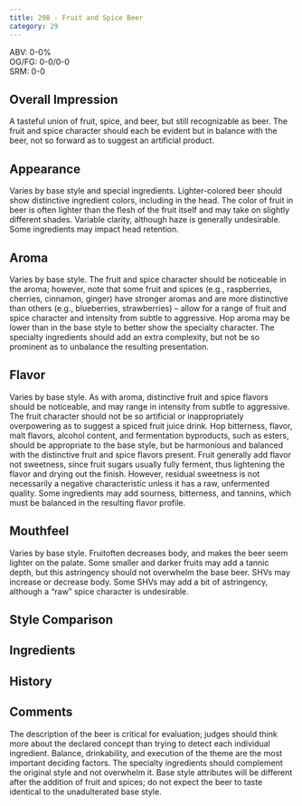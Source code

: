 ```yaml
---
title: 29B - Fruit and Spice Beer
category: 29
---
```


ABV: 0-0%  
OG/FG: 0-0/0-0  
SRM: 0-0  

## Overall Impression
A tasteful union of fruit, spice, and beer, but still recognizable as beer. The fruit and spice character should each be evident but in balance with the beer, not so forward as to suggest an artificial product.

## Appearance
Varies by base style and special ingredients. Lighter-colored beer should show distinctive ingredient colors, including in the head. The color of fruit in beer is often lighter than the flesh of the fruit itself and may take on slightly different shades. Variable clarity, although haze is generally undesirable. Some ingredients may impact head retention.

## Aroma
Varies by base style. The fruit and spice character should be noticeable in the aroma; however, note that some fruit and spices (e.g., raspberries, cherries, cinnamon, ginger) have stronger aromas and are more distinctive than others (e.g., blueberries, strawberries) – allow for a range of fruit and spice character and intensity from subtle to aggressive. Hop aroma may be lower than in the base style to better show the specialty character. The specialty ingredients should add an extra complexity, but not be so prominent as to unbalance the resulting presentation.

## Flavor
Varies by base style. As with aroma, distinctive fruit and spice flavors should be noticeable, and may range in intensity from subtle to aggressive. The fruit character should not be so artificial or inappropriately overpowering as to suggest a spiced fruit juice drink. Hop bitterness, flavor, malt flavors, alcohol content, and fermentation byproducts, such as esters, should be appropriate to the base style, but be harmonious and balanced with the distinctive fruit and spice flavors present. Fruit generally add flavor not sweetness, since fruit sugars usually fully ferment, thus lightening the flavor and drying out the finish. However, residual sweetness is not necessarily a negative characteristic unless it has a raw, unfermented quality. Some ingredients may add sourness, bitterness, and tannins, which must be balanced in the resulting flavor profile.

## Mouthfeel
Varies by base style. Fruitoften decreases body, and makes the beer seem lighter on the palate. Some smaller and darker fruits may add a tannic depth, but this astringency should not overwhelm the base beer. SHVs may increase or decrease body. Some SHVs may add a bit of astringency, although a “raw” spice character is undesirable.

## Style Comparison


## Ingredients


## History


## Comments
The description of the beer is critical for evaluation; judges should think more about the declared concept than trying to detect each individual ingredient. Balance, drinkability, and execution of the theme are the most important deciding factors. The specialty ingredients should complement the original style and not overwhelm it. Base style attributes will be different after the addition of fruit and spices; do not expect the beer to taste identical to the unadulterated base style.